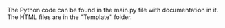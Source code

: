 The Python code can be found in the main.py file with documentation in it. The HTML files are in the "Template" folder.
